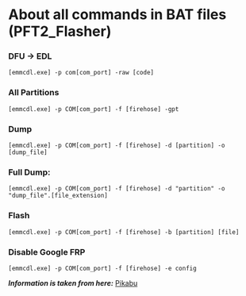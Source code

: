 # About all commands in BAT files (PFT2_Flasher)

### DFU → EDL

```
[emmcdl.exe] -p com[com_port] -raw [code]
```

### All Partitions

```
[emmcdl.exe] -p COM[com_port] -f [firehose] -gpt
```

### Dump

```
[emmcdl.exe] -p COM[com_port] -f [firehose] -d [partition] -o [dump_file]
```

### Full Dump:

```
[emmcdl.exe] -p COM[com_port] -f [firehose] -d "partition" -o "dump_file".[file_extension]
```

### Flash

```
[emmcdl.exe] -p COM[com_port] -f [firehose] -b [partition] [file]
```

### Disable Google FRP

```
[emmcdl.exe] -p COM[com_port] -f [firehose] -e config
```

***Information is taken from here:*** [Pikabu](http://tinyurl.com/tewzyyv)
